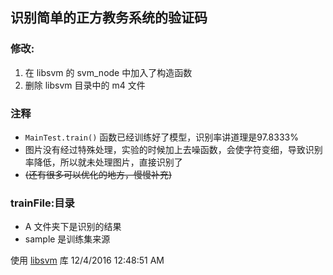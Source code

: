 ## 识别简单的正方教务系统的验证码 

### 修改:  
1. 在 libsvm 的 svm_node 中加入了构造函数
2. 删除 libsvm 目录中的 m4 文件

### 注释
* `MainTest.train()` 函数已经训练好了模型，识别率讲道理是97.8333%
* 图片没有经过特殊处理，实验的时候加上去噪函数，会使字符变细，导致识别率降低，所以就未处理图片，直接识别了
* ~~(还有很多可以优化的地方，慢慢补充)~~  

### trainFile:目录
* A 文件夹下是识别的结果  
* sample 是训练集来源  


使用 [libsvm](http://www.csie.ntu.edu.tw/~cjlin/liblinear) 库
12/4/2016 12:48:51 AM
